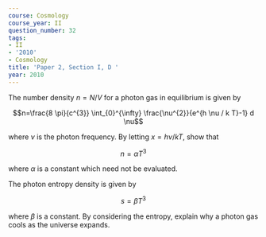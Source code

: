 ```yaml
---
course: Cosmology
course_year: II
question_number: 32
tags:
- II
- '2010'
- Cosmology
title: 'Paper 2, Section I, D '
year: 2010
---
```




The number density $n=N / V$ for a photon gas in equilibrium is given by

$$n=\frac{8 \pi}{c^{3}} \int_{0}^{\infty} \frac{\nu^{2}}{e^{h \nu / k T}-1} d \nu$$

where $\nu$ is the photon frequency. By letting $x=h \nu / k T$, show that

$$n=\alpha T^{3}$$

where $\alpha$ is a constant which need not be evaluated.

The photon entropy density is given by

$$s=\beta T^{3}$$

where $\beta$ is a constant. By considering the entropy, explain why a photon gas cools as the universe expands.